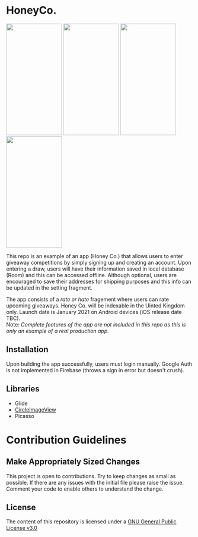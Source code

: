 # HoneyCo.

<img src="https://user-images.githubusercontent.com/35464967/101660670-534f7900-3a3f-11eb-8366-779f8e6bdcaa.jpg" width="150" height="300"> <img src="https://user-images.githubusercontent.com/35464967/101660664-521e4c00-3a3f-11eb-9a28-18648300db55.jpg" width="150" height="300"> <img src="https://user-images.githubusercontent.com/35464967/101663604-d1f9e580-3a42-11eb-9821-109d163d40c0.jpg" width="150" height="300"> 
<img src="https://user-images.githubusercontent.com/35464967/101663955-3026c880-3a43-11eb-9e2e-8b83b4a29dd8.jpg" width="150" height="300">



This repo is an example of an app (Honey Co.) that allows users to enter giveaway competitions by simply signing up and creating an account.
Upon entering a draw, users will have their information saved in local database (Room) and this can be accessed offline.
Although optional, users are encouraged to save their addresses for shipping purposes and this info can be updated 
in the setting fragment.

The app consists of a _rate or hate_ fragement where users can rate upcoming giveaways.
Honey Co. will be indexable in the Uinted Kingdom only. Launch date is January 2021 on Android devices (iOS release date TBC).  
Note: _Complete features of the app are not included in this repo as this is only an example of a real production app_. 

## Installation

Upon building the app successfully, users must login manually.
Google Auth is not implemented in Firebase (throws a sign in error but doesn't crush). 


## Libraries

* Glide
* [CircleImageView](https://github.com/hdodenhof/CircleImageView)
* Picasso 

# Contribution Guidelines 

## Make Appropriately Sized Changes

This project is open to contributions. Try to keep changes as small as possible.
If there are any issues with the initial file please raise the issue.
Comment your code to enable others to understand the change. 



## License 

The content of this repository is licensed under a [GNU General Public License v3.0](https://choosealicense.com/licenses/gpl-3.0/) 
